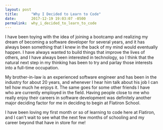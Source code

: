 ```yaml
---
layout: post
title:      "Why I Decided to Learn to Code"
date:       2017-12-19 19:03:07 -0500
permalink:  why_i_decided_to_learn_to_code
---
```



I have been toying with the idea of joining a bootcamp and realizing my dream of becoming a software developer for several years, and it has always been something that I knew in the back of my mind would eventually happen. I have always wanted to build things that improve the lives of others, and I have always been interested in technology, so I think that the natural next step in my thinking has been to try and parlay those interests into a full-time occupation.

My brother-in-law is an experienced software engineer and has been in the industry for about 20 years, and whenever I hear him talk about his job I can tell how much he enjoys it. The same goes for some other friends I have who are currently employed in the field. Having people close to me who really enjoy their careers in software development was definitely another major deciding factor for me in deciding to begin at Flatiron School.

I have been loving my first month or so of learning to code here at Flatiron, and I can't wait to see what the next few months of schooling and my career beyond that have in store for me!

